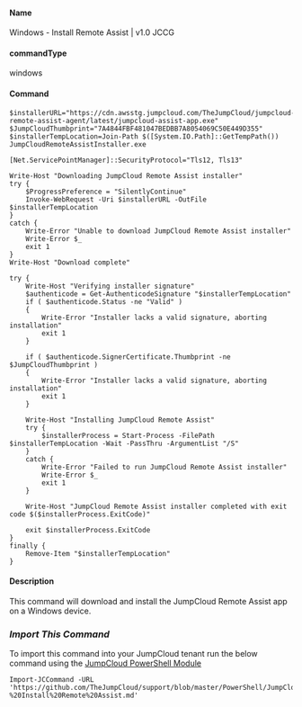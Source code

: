 #### Name

Windows - Install Remote Assist | v1.0 JCCG

#### commandType

windows

#### Command

```
$installerURL="https://cdn.awsstg.jumpcloud.com/TheJumpCloud/jumpcloud-remote-assist-agent/latest/jumpcloud-assist-app.exe"
$JumpCloudThumbprint="7A4844FBF481047BEDBB7A8054069C50E449D355"
$installerTempLocation=Join-Path $([System.IO.Path]::GetTempPath()) JumpCloudRemoteAssistInstaller.exe

[Net.ServicePointManager]::SecurityProtocol="Tls12, Tls13"

Write-Host "Downloading JumpCloud Remote Assist installer"
try {
    $ProgressPreference = "SilentlyContinue"
    Invoke-WebRequest -Uri $installerURL -OutFile $installerTempLocation
}
catch {
    Write-Error "Unable to download JumpCloud Remote Assist installer"
    Write-Error $_
    exit 1
}
Write-Host "Download complete"

try {
    Write-Host "Verifying installer signature"
    $authenticode = Get-AuthenticodeSignature "$installerTempLocation"
    if ( $authenticode.Status -ne "Valid" )
    {
        Write-Error "Installer lacks a valid signature, aborting installation"
        exit 1
    }

    if ( $authenticode.SignerCertificate.Thumbprint -ne $JumpCloudThumbprint )
    {
        Write-Error "Installer lacks a valid signature, aborting installation"
        exit 1
    }

    Write-Host "Installing JumpCloud Remote Assist"
    try {
        $installerProcess = Start-Process -FilePath $installerTempLocation -Wait -PassThru -ArgumentList "/S"
    }
    catch {
        Write-Error "Failed to run JumpCloud Remote Assist installer"
        Write-Error $_
        exit 1
    }

    Write-Host "JumpCloud Remote Assist installer completed with exit code $($installerProcess.ExitCode)"

    exit $installerProcess.ExitCode
}
finally {
    Remove-Item "$installerTempLocation"
}
```

#### Description

This command will download and install the JumpCloud Remote Assist app on a Windows device.

### *Import This Command*

To import this command into your JumpCloud tenant run the below command using the [JumpCloud PowerShell Module](https://github.com/TheJumpCloud/support/wiki/Installing-the-JumpCloud-PowerShell-Module)

```
Import-JCCommand -URL 'https://github.com/TheJumpCloud/support/blob/master/PowerShell/JumpCloud%20Commands%20Gallery/Windows%20Commands/Windows%20-%20Install%20Remote%20Assist.md'
```

